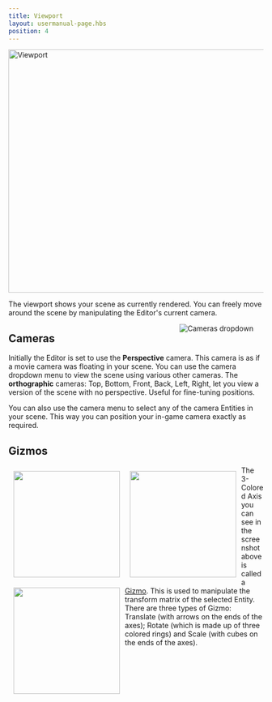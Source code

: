 ```yaml
---
title: Viewport
layout: usermanual-page.hbs
position: 4
---
```


<img loading="lazy" alt="Viewport" width="640" height="480" src="/images/user-manual/editor/viewport/viewport.jpg" />

The viewport shows your scene as currently rendered. You can freely move around the scene by manipulating the Editor's current camera.

<img loading="lazy" alt="Cameras dropdown" src="/images/user-manual/editor/viewport/camera-dropdown.jpg" style="float:right; padding: 20px; padding-top: 0px;" />

## Cameras

Initially the Editor is set to use the **Perspective** camera. This camera is as if a movie camera was floating in your scene. You can use the camera dropdown menu to view the scene using various other cameras. The **orthographic** cameras: Top, Bottom, Front, Back, Left, Right, let you view a version of the scene with no perspective. Useful for fine-tuning positions.

You can also use the camera menu to select any of the camera Entities in your scene. This way you can position your in-game camera exactly as required.

## Gizmos

<img loading="lazy" src="/images/user-manual/editor/viewport/translate.jpg" style="width:210px; float: left; padding: 10px;" />
<img loading="lazy" src="/images/user-manual/editor/viewport/rotate.jpg" style="width:210px; float: left; padding: 10px;" />
<img loading="lazy" src="/images/user-manual/editor/viewport/scale.jpg" style="width:210px; float: left; padding: 10px;" />

The 3-Colored Axis you can see in the screenshot above is called a [Gizmo][1]. This is used to manipulate the transform matrix of the selected Entity. There are three types of Gizmo: Translate (with arrows on the ends of the axes); Rotate (which is made up of three colored rings) and Scale (with cubes on the ends of the axes).

[1]: /user-manual/glossary#gizmo
